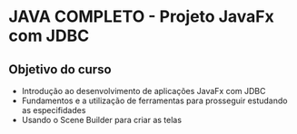 # JAVA COMPLETO - Projeto JavaFx com JDBC

## Objetivo do curso

- Introdução ao desenvolvimento de aplicações JavaFx com JDBC
- Fundamentos e a utilização de ferramentas para prosseguir estudando as especifidades
- Usando o Scene Builder para criar as telas

